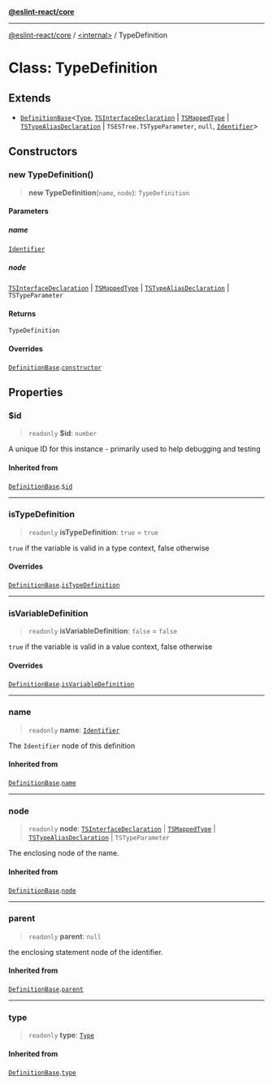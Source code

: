 [**@eslint-react/core**](../../README.md)

***

[@eslint-react/core](../../README.md) / [\<internal\>](../README.md) / TypeDefinition

# Class: TypeDefinition

## Extends

- [`DefinitionBase`](DefinitionBase.md)\<[`Type`](../README.md#type-1), [`TSInterfaceDeclaration`](../interfaces/TSInterfaceDeclaration.md) \| [`TSMappedType`](../interfaces/TSMappedType.md) \| [`TSTypeAliasDeclaration`](../interfaces/TSTypeAliasDeclaration.md) \| `TSESTree.TSTypeParameter`, `null`, [`Identifier`](../interfaces/Identifier.md)\>

## Constructors

### new TypeDefinition()

> **new TypeDefinition**(`name`, `node`): `TypeDefinition`

#### Parameters

##### name

[`Identifier`](../interfaces/Identifier.md)

##### node

[`TSInterfaceDeclaration`](../interfaces/TSInterfaceDeclaration.md) | [`TSMappedType`](../interfaces/TSMappedType.md) | [`TSTypeAliasDeclaration`](../interfaces/TSTypeAliasDeclaration.md) | `TSTypeParameter`

#### Returns

`TypeDefinition`

#### Overrides

[`DefinitionBase`](DefinitionBase.md).[`constructor`](DefinitionBase.md#constructor)

## Properties

### $id

> `readonly` **$id**: `number`

A unique ID for this instance - primarily used to help debugging and testing

#### Inherited from

[`DefinitionBase`](DefinitionBase.md).[`$id`](DefinitionBase.md#id)

***

### isTypeDefinition

> `readonly` **isTypeDefinition**: `true` = `true`

`true` if the variable is valid in a type context, false otherwise

#### Overrides

[`DefinitionBase`](DefinitionBase.md).[`isTypeDefinition`](DefinitionBase.md#istypedefinition)

***

### isVariableDefinition

> `readonly` **isVariableDefinition**: `false` = `false`

`true` if the variable is valid in a value context, false otherwise

#### Overrides

[`DefinitionBase`](DefinitionBase.md).[`isVariableDefinition`](DefinitionBase.md#isvariabledefinition)

***

### name

> `readonly` **name**: [`Identifier`](../interfaces/Identifier.md)

The `Identifier` node of this definition

#### Inherited from

[`DefinitionBase`](DefinitionBase.md).[`name`](DefinitionBase.md#name-1)

***

### node

> `readonly` **node**: [`TSInterfaceDeclaration`](../interfaces/TSInterfaceDeclaration.md) \| [`TSMappedType`](../interfaces/TSMappedType.md) \| [`TSTypeAliasDeclaration`](../interfaces/TSTypeAliasDeclaration.md) \| `TSTypeParameter`

The enclosing node of the name.

#### Inherited from

[`DefinitionBase`](DefinitionBase.md).[`node`](DefinitionBase.md#node-1)

***

### parent

> `readonly` **parent**: `null`

the enclosing statement node of the identifier.

#### Inherited from

[`DefinitionBase`](DefinitionBase.md).[`parent`](DefinitionBase.md#parent-1)

***

### type

> `readonly` **type**: [`Type`](../README.md#type-1)

#### Inherited from

[`DefinitionBase`](DefinitionBase.md).[`type`](DefinitionBase.md#type-1)

